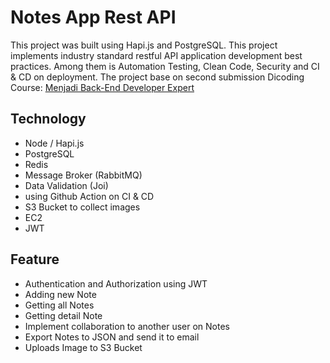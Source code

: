 # Notes App Rest API

This project was built using Hapi.js and PostgreSQL. This project implements industry standard restful API application development best practices. Among them is Automation Testing, Clean Code, Security and CI & CD on deployment. The project base on second submission Dicoding Course: [Menjadi Back-End Developer Expert](https://www.dicoding.com/academies/276)

## Technology

- Node / Hapi.js
- PostgreSQL
- Redis
- Message Broker (RabbitMQ)
- Data Validation (Joi)
- using Github Action on CI & CD
- S3 Bucket to collect images
- EC2
- JWT

## Feature

- Authentication and Authorization using JWT
- Adding new Note
- Getting all Notes
- Getting detail Note
- Implement collaboration to another user on Notes
- Export Notes to JSON and send it to email
- Uploads Image to S3 Bucket
